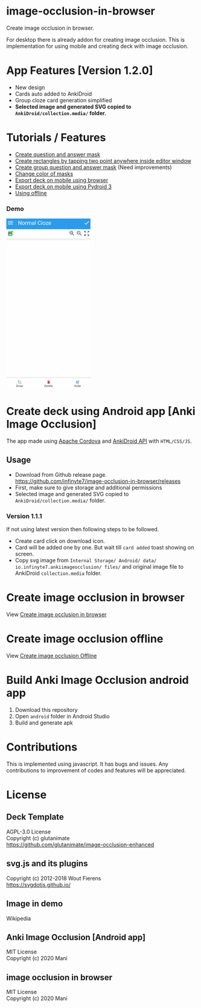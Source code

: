 # image-occlusion-in-browser

Create image occlusion in browser.

For desktop there is already addon for creating image occlusion. This is implementation for using mobile and creating deck with image occlusion.

# App Features [Version 1.2.0]
   - New design
   - Cards auto added to AnkiDroid
   - Group cloze card generation simplified
   - **Selected image and generated SVG copied to ```AnkiDroid/collection.media/``` folder.**

# Tutorials / Features
- [Create question and answer mask](demo/demo_create.gif)
- [Create rectangles by tapping two point anywhere inside editor window](demo/demo_draw_anywhere.gif)
- [Create group question and answer mask](demo/demo_group_element.gif) (Need improvements)
- [Change color of masks](demo/demo_change_color.gif)
- [Export deck on mobile using browser](demo/demo_create_deck.gif)
- [Export deck on mobile using Pydroid 3](demo/demo_pydroid_3.gif)
- [Using offline](demo/demo_img_occ.gif)

### Demo
<img src="demo/new_design_demo.gif" height="450"></img>

# Create deck using Android app [Anki Image Occlusion]

The app made using [Apache Cordova](https://cordova.apache.org/) and [AnkiDroid API](https://github.com/ankidroid/Anki-Android/wiki/AnkiDroid-API) with ```HTML/CSS/JS```.

## Usage
- Download from Github release page.
https://github.com/infinyte7/image-occlusion-in-browser/releases
- First, make sure to give storage and additional permissions
- Selected image and generated SVG copied to ```AnkiDroid/collection.media/``` folder.

### Version 1.1.1
If not using latest version then following steps to be followed.
- Create card click on download icon.
- Card will be added one by one. But wait till ```card added``` toast showing on screen.
- Copy svg image from ```Internal Storage/ Android/ data/ io.infinyte7.ankiimageocclusion/ files/``` and original image file to AnkiDroid ```collection.media``` folder.

# Create image occlusion in browser
View [Create image occlusion in browser](Create-In-Browser.md)

# Create image occlusion offline
View [Create image occlusion Offline](Create-Offline.md)

# Build Anki Image Occlusion android app
1. Download this repository
2. Open ```android``` folder in Android Studio
3. Build and generate apk

# Contributions
This is implemented using javascript. It has bugs and issues. Any contributions to improvement of codes and features will be appreciated.

# License
## Deck Template
AGPL-3.0 License
<br>Copyright (c) glutanimate
<br>https://github.com/glutanimate/image-occlusion-enhanced

## svg.js and its plugins
Copyright (c) 2012-2018 Wout Fierens
<br>https://svgdotjs.github.io/

## Image in demo
Wikipedia

## Anki Image Occlusion [Android app]
MIT License
<br>Copyright (c) 2020 Mani

## image occlusion in browser
MIT License
<br>Copyright (c) 2020 Mani
